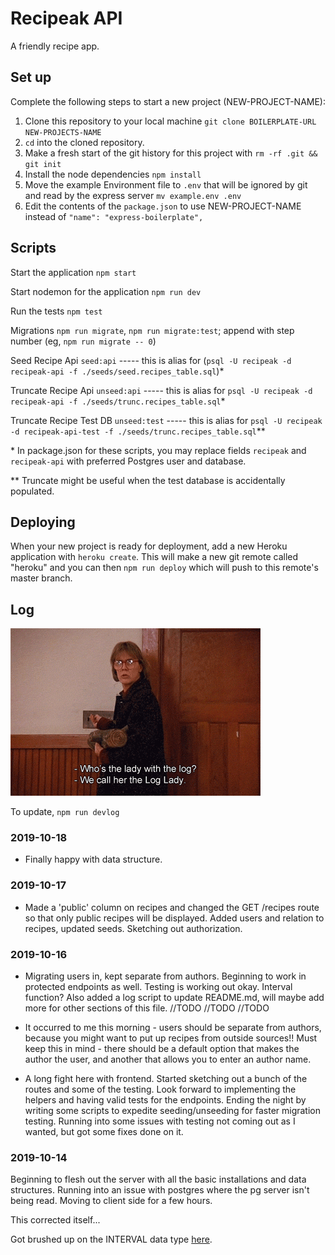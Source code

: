 # Recipeak API

A friendly recipe app.

## Set up

Complete the following steps to start a new project (NEW-PROJECT-NAME):

1. Clone this repository to your local machine `git clone BOILERPLATE-URL NEW-PROJECTS-NAME`
2. `cd` into the cloned repository.
3. Make a fresh start of the git history for this project with `rm -rf .git && git init`
4. Install the node dependencies `npm install`
5. Move the example Environment file to `.env` that will be ignored by git and read by the express server `mv example.env .env`
6. Edit the contents of the `package.json` to use NEW-PROJECT-NAME instead of `"name": "express-boilerplate",`

## Scripts

Start the application `npm start`

Start nodemon for the application `npm run dev`

Run the tests `npm test`

Migrations `npm run migrate`, `npm run migrate:test`; append with step number (eg, `npm run migrate -- 0`)

Seed Recipe Api `seed:api` ----- this is alias for (`psql -U recipeak -d recipeak-api -f ./seeds/seed.recipes_table.sql`)*

Truncate Recipe Api `unseed:api` ----- this is alias for `psql -U recipeak -d recipeak-api -f ./seeds/trunc.recipes_table.sql`*

Truncate Recipe Test DB `unseed:test` ----- this is alias for `psql -U recipeak -d recipeak-api-test -f ./seeds/trunc.recipes_table.sql`**

\* In package.json for these scripts, you may replace fields `recipeak` and `recipeak-api` with preferred Postgres user and database.

\** Truncate might be useful when the test database is accidentally populated.

## Deploying

When your new project is ready for deployment, add a new Heroku application with `heroku create`. This will make a new git remote called "heroku" and you can then `npm run deploy` which will push to this remote's master branch.

## Log

![Log Lady Does Not Judge](./loglady.gif)

To update, `npm run devlog`

### 2019-10-18

- Finally happy with data structure.

### 2019-10-17

- Made a 'public' column on recipes and changed the GET /recipes route so that only public recipes will be displayed. Added users and relation to recipes, updated seeds. Sketching out authorization.

### 2019-10-16

- Migrating users in, kept separate from authors. Beginning to work in protected endpoints as well. Testing is working out okay. Interval function? Also added a log script to update README.md, will maybe add more for other sections of this file. //TODO //TODO //TODO

- It occurred to me this morning - users should be separate from authors, because you might want to put up recipes from outside sources!! Must keep this in mind - there should be a default option that makes the author the user, and another that allows you to enter an author name.

- A long fight here with frontend. Started sketching out a bunch of the routes and some of the testing. Look forward to implementing the helpers and having valid tests for the endpoints. Ending the night by writing some scripts to expedite seeding/unseeding for faster migration testing. Running into some issues with testing not coming out as I wanted, but got some fixes done on it.

### 2019-10-14

Beginning to flesh out the server with all the basic installations and data structures. Running into an issue with postgres where the pg server isn't being read. Moving to client side for a few hours.

This corrected itself...

Got brushed up on the INTERVAL data type [here](http://www.postgresqltutorial.com/postgresql-interval/).
